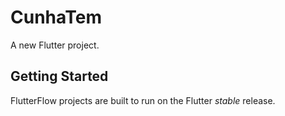# CunhaTem

A new Flutter project.

## Getting Started

FlutterFlow projects are built to run on the Flutter _stable_ release.
